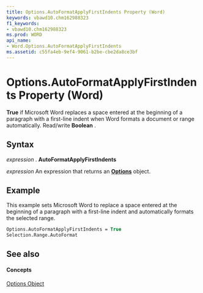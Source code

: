 ```yaml
---
title: Options.AutoFormatApplyFirstIndents Property (Word)
keywords: vbawd10.chm162988323
f1_keywords:
- vbawd10.chm162988323
ms.prod: WORD
api_name:
- Word.Options.AutoFormatApplyFirstIndents
ms.assetid: c55fa4eb-9ef4-9061-b2be-cbe2da8ce3bf
---
```



# Options.AutoFormatApplyFirstIndents Property (Word)

 **True** if Microsoft Word replaces a space entered at the beginning of a paragraph with a first-line indent when Word formats a document or range automatically. Read/write **Boolean** .


## Syntax

 _expression_ . **AutoFormatApplyFirstIndents**

 _expression_ An expression that returns an **[Options](options-object-word.md)** object.


## Example

This example sets Microsoft Word to replace a space entered at the beginning of a paragraph with a first-line indent and automatically formats the selected range.


```vb
Options.AutoFormatApplyFirstIndents = True 
Selection.Range.AutoFormat
```


## See also


#### Concepts


[Options Object](options-object-word.md)

